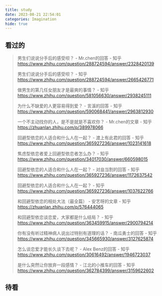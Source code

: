 ```yaml
---
title: study
date: 2023-08-21 22:54:01
categories: Imagination
hide: true
---
```




## 看过的

> 男生们说说分手后的感受呗？ - Mr.chen的回答 - 知乎 https://www.zhihu.com/question/288724594/answer/2328420139
>
> 男生们说说分手后的感受呗？ - 知乎 https://www.zhihu.com/question/288724594/answer/2665426771
>
> 做男生的第几任女朋友才是最爽的事情？ - 知乎 https://www.zhihu.com/question/581056630/answer/2938245111
>
> 为什么不缺爱的人更容易得到爱？ - 言溪的回答 - 知乎 https://www.zhihu.com/question/590068441/answer/2963812930
>
> 一个不主动找你的人，是不是就是不喜欢你？ - Mr.chen的文章 - 知乎 https://zhuanlan.zhihu.com/p/389978066
>
> 回避型依恋的人适合和什么人在一起？ - 渡上有此君的回答 - 知乎 https://www.zhihu.com/question/365927236/answer/1023141618
>
> 焦虑型依恋者爱上回避型依恋者怎么办？ - 知乎 https://www.zhihu.com/question/34017030/answer/660598015
>
> 回避型依恋的人适合和什么人在一起？ - 对韭当割的回答 - 知乎 https://www.zhihu.com/question/365927236/answer/1172637542
>
> 回避型依恋的人适合和什么人在一起？ - 知乎 https://www.zhihu.com/question/365927236/answer/1037622766
>
> 和回避型依恋的相处大法（最全篇） - 安艺呀的文章 - 知乎 https://zhuanlan.zhihu.com/p/576444065
>
> 和回避型依恋谈恋爱，大家都是什么结局？ - 知乎 https://www.zhihu.com/question/363459915/answer/2900794214
>
> 你有没有听过精神病人说出过特别有道理的话？ - 南瓜勇士的回答 - 知乎 https://www.zhihu.com/question/345665930/answer/3127625874
>
> 怎么谈恋爱才能长久谈下去呢？ - Alex Benz的回答 - 知乎 https://www.zhihu.com/question/30616492/answer/1946723037
>
> 是什么突然让你放弃一段感情？ - 江北的小推车的回答 - 知乎 https://www.zhihu.com/question/362784399/answer/3159622602



## 待看

> 